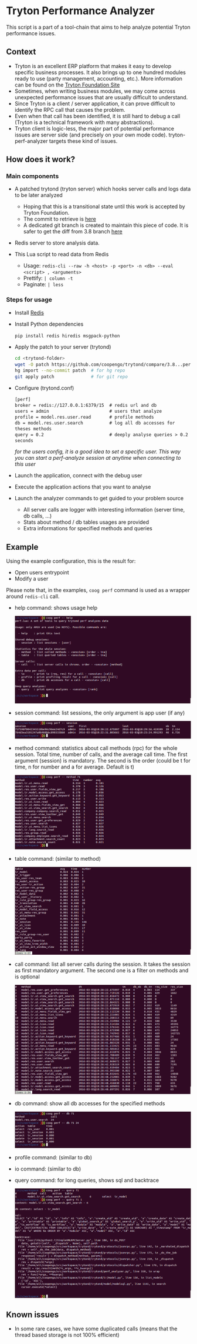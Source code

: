 # Tryton Performance Analyzer

This script is a part of a tool-chain that aims to help analyze potential
Tryton performance issues.

## Context

- Tryton is an excellent ERP platform that makes it easy to develop specific
  business processes. It also brings up to one hundred modules ready to use
  (party management, accounting, etc.). More information can be found on the
  [Tryton Foundation Site](http://www.tryton.org/)
- Sometimes, when writing business modules, we may come across unexpected
  performance issues that are usually difficult to understand.
- Since Tryton is a client / server application, it can prove difficult to
  identify the RPC call that causes the problem.
- Even when that call has been identified, it is still hard to debug a call
  (Tryton is a technical framework with many abstractions).
- Tryton client is logic-less, the major part of potential performance issues
  are server side (and precisely on your own mode code).
  tryton-perf-analyzer targets these kind of issues.

## How does it work?

### Main components

- A patched trytond (tryton server) which hooks server calls and logs data to
  be later analyzed
    - Hoping that this is a transitional state until this work is accepted by
      Tryton Foundation.
    - The commit to retrieve is
      [here](https://github.com/coopengo/trytond/commit/ce6d272f22197d690eb3e66ed3941c72e2429b56)
    - A dedicated git branch is created to maintain this piece of code. It is
      safer to get the diff from 3.8 branch
      [here](https://github.com/coopengo/trytond/compare/3.8...perf-analyzer)

- Redis server to store analysis data.

- This Lua script to read data from Redis
    - Usage: `redis-cli --raw -h <host> -p <port> -n <db> --eval <script> , <arguments>`
    - Prettify: `| column -t`
    - Paginate: `| less`

### Steps for usage

- Install [Redis](http://redis.io/)
- Install Python dependencies

    `pip install redis hiredis msgpack-python`

- Apply the patch to your server (trytond)

    ```sh
    cd <trytond-folder>
    wget -O patch https://github.com/coopengo/trytond/compare/3.8...perf-analyzer.diff
    hg import --no-commit patch  # for hg repo
    git apply patch              # for git repo
    ```

- Configure (trytond.conf)

    ```
    [perf]
    broker = redis://127.0.0.1:6379/15  # redis url and db
    users = admin                       # users that analyze
    profile = model.res.user.read       # profile methods
    db = model.res.user.search          # log all db accesses for theses methods
    query = 0.2                         # deeply analyse queries > 0.2 seconds
    ```

    *for the users config, it is a good idea to set a specific user.
	This way you can start a perf-analyze session at anytime when connecting
    to this user*

- Launch the application, connect with the debug user
- Execute the application actions that you want to analyse
- Launch the analyzer commands to get guided to your problem source
    - All server calls are logger with interesting information (server time, db
      calls, ...)
    - Stats about method / db tables usages are provided
    - Extra informations for specified methods and queries

## Example

Using the example configuration, this is the result for:
- Open users entrypoint
- Modify a user

Please note that, in the examples, `coog perf` command is used as a wrapper
around `redis-cli` call.

- help command: shows usage help

    ![help](img/help.png)

- session command: list sessions, the only argument is app user (if any)

    ![session](img/session.png)

- method command: statistics about call methods (rpc) for the whole session.
  Total time, number of calls, and the average call time. The first argument
  (session) is mandatory. The second is the order (could be t for time, n for
  number and a for average. Default is t)

    ![method](img/method.png)

- table command: (similar to method)

    ![table](img/table.png)

- call command: list all server calls during the session. It takes the session
  as first mandatory argument. The second one is a filter on methods and is
  optional

    ![call](img/call.png)

- db command: show all db accesses for the specified methods

    ![db](img/db.png)

- profile command: (similar to db)
- io command: (similar to db)

- query command: for long queries, shows sql and backtrace

    ![query](img/query.png)

## Known issues

- In some rare cases, we have some duplicated calls (means that the thread based
  storage is not 100% efficient)
